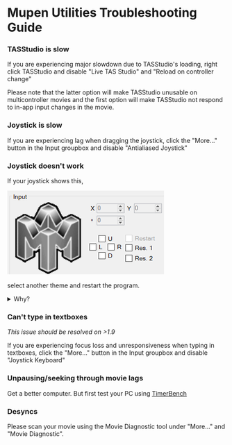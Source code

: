 # Mupen Utilities Troubleshooting Guide
 
### TASStudio is slow
If you are experiencing major slowdown due to TASStudio's loading, right click TASStudio and disable "Live TAS Studio" and "Reload on controller change"

Please note that the latter option will make TASStudio unusable on multicontroller movies and the first option will make TASStudio not respond to in-app input changes in the movie.

### Joystick is slow
If you are experiencing lag when dragging the joystick, click the "More..." button in the Input groupbox and disable "Antialiased Joystick"

### Joystick doesn't work
If your joystick shows this,

![](https://github.com/Aurumaker72/MupenUtilities/blob/main/bwJoystick.png)

select another theme and restart the program.
<details>
  <summary>Why?</summary>
 This means the GDI+ drawing routine of the joystick has failed. A fix for this is unknown as of now but i'm looking into it.
 
 Anytime the gray MupenUtilities logo is visible, it means something has failed.
</details>

### Can't type in textboxes

*This issue should be resolved on >1.9*

If you are experiencing focus loss and unresponsiveness when typing in textboxes, click the "More..." button in the Input groupbox and disable "Joystick Keyboard"

### Unpausing/seeking through movie lags
Get a better computer. But first test your PC using [TimerBench](https://www.overclockers.at/articles/timerbench-ein-benchmark-fuer-windows-timer)

### Desyncs
Please scan your movie using the Movie Diagnostic tool under "More..." and "Movie Diagnostic".
